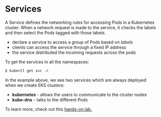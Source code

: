 
# Services 

A Service defines the networking rules for accessing Pods in a Kubernetes cluster. When a network request is made to the service, it checks the labels and then select the Pods tagged with those labels.

- declare a service to access a group of Pods based on *labels*
- clients can access the service through a fixed IP address
- the service distributed the incoming requests across the pods

To get the services in all the namespaces:

```bash
$ kubectl get svc -A  
```

In the example above, we see two services which are always deployed when we create EKS clusters:

- **kubernetes** - allows the users to communicate to the cluster nodes
- **kube-dns** - talks to the different Pods

To learn more, check out this [hands-on lab.](../../lab40-Kubernetes_Basics/README.md)


